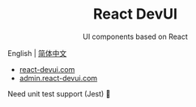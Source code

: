 <h1 align="center">React DevUI</h1>

<p align="center">UI components based on React</p>

English | [简体中文](README.zh-CN.md)

- [react-devui.com](//react-devui.com)
- [admin.react-devui.com](//admin.react-devui.com)

Need unit test support (Jest) 🤝
